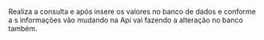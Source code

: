 Realiza a consulta e após insere os valores no banco de dados e conforme a s  informações vão mudando na Api vai fazendo a alteração no banco também.

